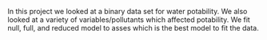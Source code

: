 In this project we looked at a binary data set for water potability. We also looked at a variety of variables/pollutants which affected potability. We fit null, full, and reduced model to asses which is the best model to fit the data. 
